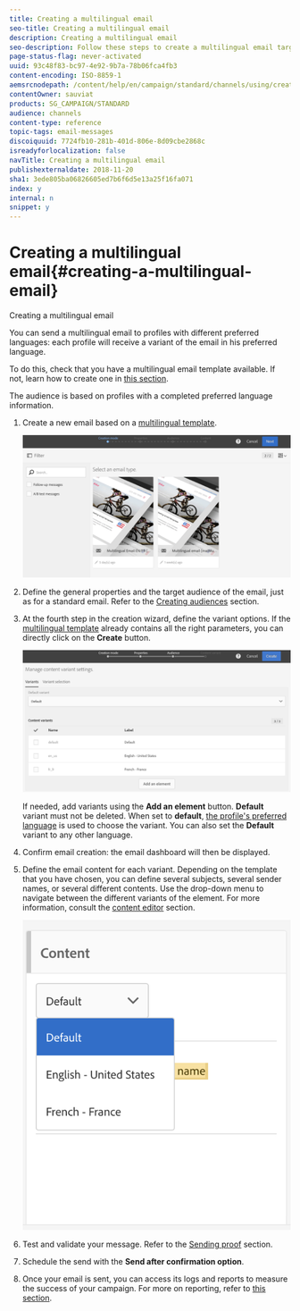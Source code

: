 ```yaml
---
title: Creating a multilingual email
seo-title: Creating a multilingual email
description: Creating a multilingual email
seo-description: Follow these steps to create a multilingual email targeting recipients with different preferred languages.
page-status-flag: never-activated
uuid: 93c48f83-bc97-4e92-9b7a-78b06fca4fb3
content-encoding: ISO-8859-1
aemsrcnodepath: /content/help/en/campaign/standard/channels/using/creating-a-multilingual-email
contentOwner: sauviat
products: SG_CAMPAIGN/STANDARD
audience: channels
content-type: reference
topic-tags: email-messages
discoiquuid: 7724fb10-281b-401d-806e-8d09cbe2868c
isreadyforlocalization: false
navTitle: Creating a multilingual email
publishexternaldate: 2018-11-20
sha1: 3ede805ba06826605ed7b6f6d5e13a25f16fa071
index: y
internal: n
snippet: y
---
```


# Creating a multilingual email{#creating-a-multilingual-email}

Creating a multilingual email

You can send a multilingual email to profiles with different preferred languages: each profile will receive a variant of the email in his preferred language.

To do this, check that you have a multilingual email template available. If not, learn how to create one in [this section](../../start/using/creating-a-multilingual-template.md).

The audience is based on profiles with a completed preferred language information.

1. Create a new email based on a [multilingual template](../../start/using/creating-a-multilingual-template.md).

   ![](assets/multi_create1.png)

1. Define the general properties and the target audience of the email, just as for a standard email. Refer to the [Creating audiences](../../audiences/using/creating-audiences.md) section.
1. At the fourth step in the creation wizard, define the variant options. If the [multilingual template](../../start/using/creating-a-multilingual-template.md) already contains all the right parameters, you can directly click on the **Create** button.

   ![](assets/multi_create4.png)

   If needed, add variants using the **Add an element** button. **Default** variant must not be deleted. When set to **default**, [the profile's preferred language](../../audiences/using/creating-profiles.md) is used to choose the variant. You can also set the **Default** variant to any other language.

1. Confirm email creation: the email dashboard will then be displayed.
1. Define the email content for each variant. Depending on the template that you have chosen, you can define several subjects, several sender names, or several different contents. Use the drop-down menu to navigate between the different variants of the element. For more information, consult the [content editor](../../designing/using/about-email-content-design.md) section.

   ![](assets/multi_selectcontent.png)

1. Test and validate your message. Refer to the [Sending proof](../../sending/using/managing-test-profiles-and-sending-proofs.md#sending-proofs) section.
1. Schedule the send with the **Send after confirmation option**.
1. Once your email is sent, you can access its logs and reports to measure the success of your campaign. For more on reporting, refer to [this section](../../reporting/using/about-dynamic-reports.md).

